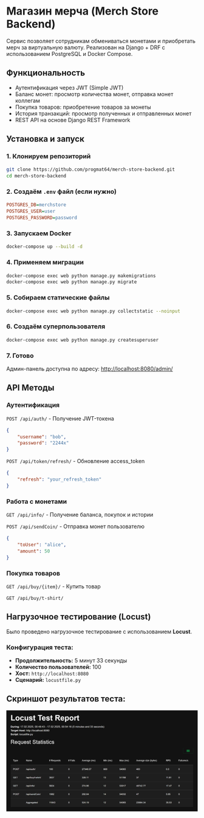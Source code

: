 # Магазин мерча (Merch Store Backend)
Сервис позволяет сотрудникам обмениваться монетами и приобретать мерч за виртуальную валюту. Реализован на Django + DRF с использованием PostgreSQL и Docker Compose.

## Функциональность
- Аутентификация через JWT (Simple JWT)
- Баланс монет: просмотр количества монет, отправка монет коллегам
- Покупка товаров: приобретение товаров за монеты
- История транзакций: просмотр полученных и отправленных монет
- REST API на основе Django REST Framework

## Установка и запуск
### 1. Клонируем репозиторий
```bash
git clone https://github.com/progmat64/merch-store-backend.git
cd merch-store-backend
```

### 2. Создаём `.env` файл (если нужно)
```ini
POSTGRES_DB=merchstore
POSTGRES_USER=user
POSTGRES_PASSWORD=password
```

### 3. Запускаем Docker
```bash
docker-compose up --build -d
```

### 4. Применяем миграции
```bash
docker-compose exec web python manage.py makemigrations
docker-compose exec web python manage.py migrate
```

### 5. Собираем статические файлы
```bash
docker-compose exec web python manage.py collectstatic --noinput
```

### 6. Создаём суперпользователя
```bash
docker-compose exec web python manage.py createsuperuser
```

### 7. Готово
Админ-панель доступна по адресу: [http://localhost:8080/admin/](http://localhost:8080/admin/)

## API Методы
### Аутентификация
`POST /api/auth/` - Получение JWT-токена  
```json
{
    "username": "bob",
    "password": "2244x"
}
```

`POST /api/token/refresh/` - Обновление access_token
```json
{
    "refresh": "your_refresh_token"
}
```

### Работа с монетами
`GET /api/info/` - Получение баланса, покупок и истории

`POST /api/sendCoin/` - Отправка монет пользователю
```json
{
    "toUser": "alice",
    "amount": 50
}
```

### Покупка товаров
`GET /api/buy/{item}/` - Купить товар  

```
GET /api/buy/t-shirt/
```

## Нагрузочное тестирование (Locust)

Было проведено нагрузочное тестирование с использованием **Locust**.

### Конфигурация теста:
- **Продолжительность:** 5 минут 33 секунды
- **Количество пользователей:** 100
- **Хост:** `http://localhost:8080`
- **Сценарий:** `locustfile.py`

## Скриншот результатов теста:
![Результаты нагрузочного тестирования](load_testing.png)
